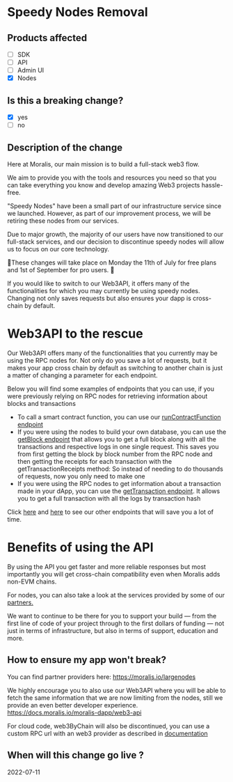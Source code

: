 # Speedy Nodes Removal

## Products affected
- [ ] SDK
- [ ] API
- [ ] Admin UI
- [X] Nodes

## Is this a breaking change?
- [X] yes
- [ ] no

## Description of the change
Here at Moralis, our main mission is to build a full-stack web3 flow.

We aim to provide you with the tools and resources you need so that you can take everything you know and develop amazing Web3 projects hassle-free.

"Speedy Nodes" have been a small part of our infrastructure service since we launched. However, as part of our improvement process, we will be retiring these nodes from our services.

Due to major growth, the majority of our users have now transitioned to our full-stack services, and our decision to discontinue speedy nodes will allow us to focus on our core technology.

🚨These changes will take place on Monday the 11th of July for free plans and 1st of September for pro users. 🚨

If you would like to switch to our Web3API, it offers many of the functionalities for which you may currently be using speedy nodes. Changing not only saves requests but also ensures your dapp is cross-chain by default. 


# **Web3API to the rescue**

Our Web3API offers many of the functionalities that you currently may be using the RPC nodes for. Not only do you save a lot of requests, but it makes your app cross chain by default as switching to another chain is just a matter of changing a parameter for each endpoint.

Below you will find some examples of endpoints that you can use, if you were previously relying on RPC nodes for retrieving information about blocks and transactions



* To call a smart contract function, you can use our [runContractFunction endpoint \
](https://deep-index.moralis.io/api-docs/#/native/runContractFunction)
* If you were using the nodes to build your own database, you can use the [getBlock endpoint](https://deep-index.moralis.io/api-docs/#/native/getBlock) that allows you to get a full block along with all the transactions and respective logs in one single request. This saves you from first getting the block by block number from the RPC node and then getting the receipts for each transaction with the getTransactionReceipts method: So instead of needing to do thousands of requests, now you only need to make one[ \
](https://deep-index.moralis.io/api-docs/#/native/getBlock)
* If you were using the RPC nodes to get information about a transaction made in your dApp, you can use the [getTransaction endpoint](https://deep-index.moralis.io/api-docs/#/native/getTransaction). It allows you to get a full transaction with all the logs by transaction hash

Click [here](https://admin.moralis.io/web3api) and [here](https://deep-index.moralis.io/api-docs) to see our other endpoints that will save you a lot of time.


# **Benefits of using the API**

By using the API you get faster and more reliable responses but most importantly you will get cross-chain compatibility even when Moralis adds non-EVM chains.

For nodes, you can also take a look at the services provided by some of our [partners.](https://moralis.io/largenodes)

We want to continue to be there for you to support your build — from the first line of code of your project through to the first dollars of funding — not just in terms of infrastructure, but also in terms of support, education and more.


## How to ensure my app won't break?
You can find partner providers here: https://moralis.io/largenodes

We highly encourage you to also use our Web3API where you will be able to fetch the same information that we are now limiting from the nodes, still we provide an even better developer experience.
https://docs.moralis.io/moralis-dapp/web3-api

For cloud code, web3ByChain will also be discontinued, you can use a custom RPC url with an web3 provider as described in [documentation](https://docs.moralis.io/moralis-dapp/cloud-code/cloud-functions#example-of-how-to-use-a-custom-rpc-url)


## When will this change go live ?
2022-07-11


